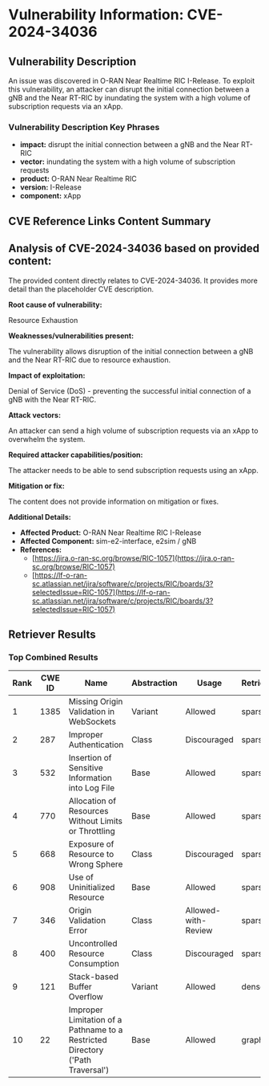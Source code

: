 # Vulnerability Information: CVE-2024-34036

## Vulnerability Description
An issue was discovered in O-RAN Near Realtime RIC I-Release. To exploit this vulnerability, an attacker can disrupt the initial connection between a gNB and the Near RT-RIC by inundating the system with a high volume of subscription requests via an xApp.

### Vulnerability Description Key Phrases
- **impact:** disrupt the initial connection between a gNB and the Near RT-RIC
- **vector:** inundating the system with a high volume of subscription requests
- **product:** O-RAN Near Realtime RIC
- **version:** I-Release
- **component:** xApp

## CVE Reference Links Content Summary
## Analysis of CVE-2024-34036 based on provided content:

The provided content directly relates to CVE-2024-34036. It provides more detail than the placeholder CVE description.

**Root cause of vulnerability:**

Resource Exhaustion

**Weaknesses/vulnerabilities present:**

The vulnerability allows disruption of the initial connection between a gNB and the Near RT-RIC due to resource exhaustion.

**Impact of exploitation:**

Denial of Service (DoS) - preventing the successful initial connection of a gNB with the Near RT-RIC.

**Attack vectors:**

An attacker can send a high volume of subscription requests via an xApp to overwhelm the system.

**Required attacker capabilities/position:**

The attacker needs to be able to send subscription requests using an xApp.

**Mitigation or fix:**

The content does not provide information on mitigation or fixes.

**Additional Details:**

*   **Affected Product:** O-RAN Near Realtime RIC I-Release
*   **Affected Component:** sim-e2-interface, e2sim / gNB
*   **References:**
    *   [https://jira.o-ran-sc.org/browse/RIC-1057](https://jira.o-ran-sc.org/browse/RIC-1057)
    *   [https://lf-o-ran-sc.atlassian.net/jira/software/c/projects/RIC/boards/3?selectedIssue=RIC-1057](https://lf-o-ran-sc.atlassian.net/jira/software/c/projects/RIC/boards/3?selectedIssue=RIC-1057)

## Retriever Results

### Top Combined Results

| Rank | CWE ID | Name | Abstraction | Usage  | Retrievers | Individual Scores |
|------|--------|------|-------------|-------|------------|-------------------|
| 1 | 1385 | Missing Origin Validation in WebSockets | Variant | Allowed | sparse | 0.082 |
| 2 | 287 | Improper Authentication | Class | Discouraged | sparse | 0.077 |
| 3 | 532 | Insertion of Sensitive Information into Log File | Base | Allowed | sparse | 0.077 |
| 4 | 770 | Allocation of Resources Without Limits or Throttling | Base | Allowed | sparse | 0.076 |
| 5 | 668 | Exposure of Resource to Wrong Sphere | Class | Discouraged | sparse | 0.075 |
| 6 | 908 | Use of Uninitialized Resource | Base | Allowed | sparse | 0.075 |
| 7 | 346 | Origin Validation Error | Class | Allowed-with-Review | sparse | 0.074 |
| 8 | 400 | Uncontrolled Resource Consumption | Class | Discouraged | sparse | 0.074 |
| 9 | 121 | Stack-based Buffer Overflow | Variant | Allowed | dense | 0.506 |
| 10 | 22 | Improper Limitation of a Pathname to a Restricted Directory ('Path Traversal') | Base | Allowed | graph | 0.002 |

